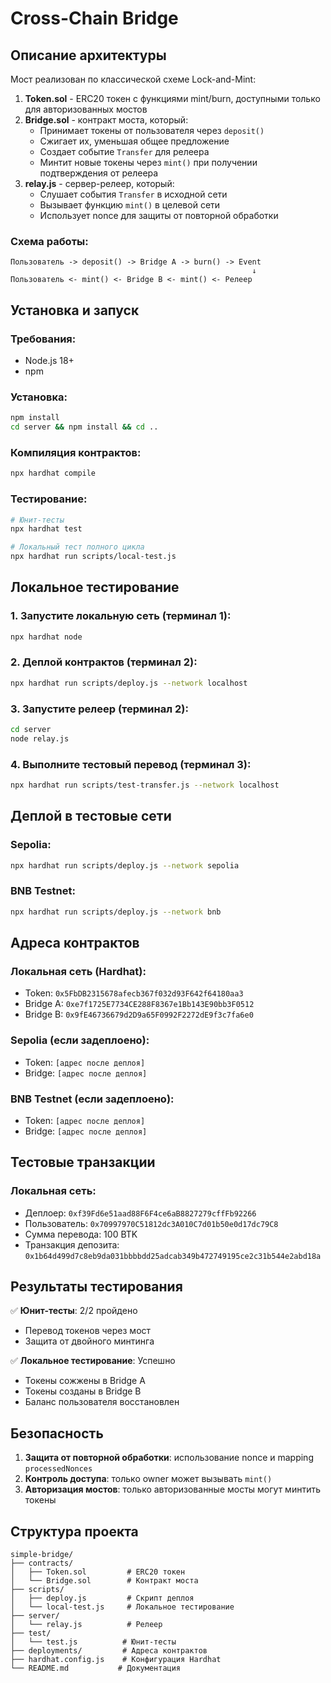 
# Cross-Chain Bridge

## Описание архитектуры

Мост реализован по классической схеме Lock-and-Mint:

1. **Token.sol** - ERC20 токен с функциями mint/burn, доступными только для авторизованных мостов
2. **Bridge.sol** - контракт моста, который:
   - Принимает токены от пользователя через `deposit()`
   - Сжигает их, уменьшая общее предложение
   - Создает событие `Transfer` для релеера
   - Минтит новые токены через `mint()` при получении подтверждения от релеера
3. **relay.js** - сервер-релеер, который:
   - Слушает события `Transfer` в исходной сети
   - Вызывает функцию `mint()` в целевой сети
   - Использует nonce для защиты от повторной обработки

### Схема работы:
```
Пользователь -> deposit() -> Bridge A -> burn() -> Event
                                                      ↓
Пользователь <- mint() <- Bridge B <- mint() <- Релеер
```

## Установка и запуск

### Требования:
- Node.js 18+
- npm

### Установка:
```bash
npm install
cd server && npm install && cd ..
```

### Компиляция контрактов:
```bash
npx hardhat compile
```

### Тестирование:
```bash
# Юнит-тесты
npx hardhat test

# Локальный тест полного цикла
npx hardhat run scripts/local-test.js
```

## Локальное тестирование

### 1. Запустите локальную сеть (терминал 1):
```bash
npx hardhat node
```

### 2. Деплой контрактов (терминал 2):
```bash
npx hardhat run scripts/deploy.js --network localhost
```

### 3. Запустите релеер (терминал 2):
```bash
cd server
node relay.js
```

### 4. Выполните тестовый перевод (терминал 3):
```bash
npx hardhat run scripts/test-transfer.js --network localhost
```

## Деплой в тестовые сети

### Sepolia:
```bash
npx hardhat run scripts/deploy.js --network sepolia
```

### BNB Testnet:
```bash
npx hardhat run scripts/deploy.js --network bnb
```

## Адреса контрактов

### Локальная сеть (Hardhat):
- Token: `0x5FbDB2315678afecb367f032d93F642f64180aa3`
- Bridge A: `0xe7f1725E7734CE288F8367e1Bb143E90bb3F0512`
- Bridge B: `0x9fE46736679d2D9a65F0992F2272dE9f3c7fa6e0`

### Sepolia (если задеплоено):
- Token: `[адрес после деплоя]`
- Bridge: `[адрес после деплоя]`

### BNB Testnet (если задеплоено):
- Token: `[адрес после деплоя]`
- Bridge: `[адрес после деплоя]`

## Тестовые транзакции

### Локальная сеть:
- Деплоер: `0xf39Fd6e51aad88F6F4ce6aB8827279cffFb92266`
- Пользователь: `0x70997970C51812dc3A010C7d01b50e0d17dc79C8`
- Сумма перевода: 100 BTK
- Транзакция депозита: `0x1b64d499d7c8eb9da031bbbbdd25adcab349b472749195ce2c31b544e2abd18a`

## Результаты тестирования

✅ **Юнит-тесты**: 2/2 пройдено
- Перевод токенов через мост
- Защита от двойного минтинга

✅ **Локальное тестирование**: Успешно
- Токены сожжены в Bridge A
- Токены созданы в Bridge B
- Баланс пользователя восстановлен

## Безопасность

1. **Защита от повторной обработки**: использование nonce и mapping `processedNonces`
2. **Контроль доступа**: только owner может вызывать `mint()`
3. **Авторизация мостов**: только авторизованные мосты могут минтить токены

## Структура проекта

```
simple-bridge/
├── contracts/
│   ├── Token.sol         # ERC20 токен
│   └── Bridge.sol        # Контракт моста
├── scripts/
│   ├── deploy.js         # Скрипт деплоя
│   └── local-test.js     # Локальное тестирование
├── server/
│   └── relay.js          # Релеер
├── test/
│   └── test.js          # Юнит-тесты
├── deployments/         # Адреса контрактов
├── hardhat.config.js    # Конфигурация Hardhat
└── README.md           # Документация
```